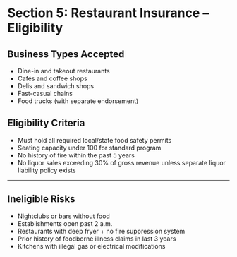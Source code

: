 # Section 5: Restaurant Insurance – Eligibility

## Business Types Accepted

- Dine-in and takeout restaurants
- Cafés and coffee shops
- Delis and sandwich shops
- Fast-casual chains
- Food trucks (with separate endorsement)

## Eligibility Criteria

- Must hold all required local/state food safety permits
- Seating capacity under 100 for standard program
- No history of fire within the past 5 years
- No liquor sales exceeding 30% of gross revenue unless separate liquor liability policy exists

---

## Ineligible Risks

- Nightclubs or bars without food
- Establishments open past 2 a.m.
- Restaurants with deep fryer + no fire suppression system
- Prior history of foodborne illness claims in last 3 years
- Kitchens with illegal gas or electrical modifications